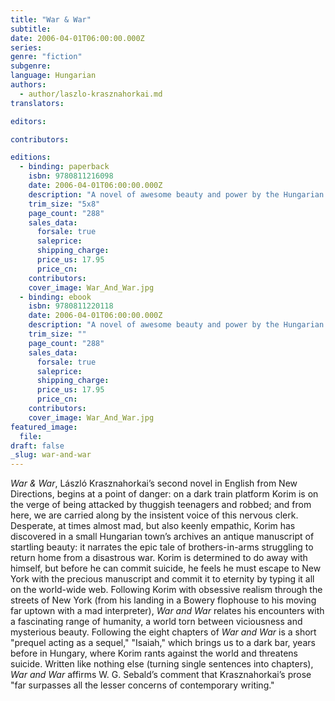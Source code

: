 ```yaml
---
title: "War & War"
subtitle:
date: 2006-04-01T06:00:00.000Z
series:
genre: "fiction"
subgenre:
language: Hungarian
authors:
  - author/laszlo-krasznahorkai.md
translators:

editors:

contributors:

editions:
  - binding: paperback
    isbn: 9780811216098
    date: 2006-04-01T06:00:00.000Z
    description: "A novel of awesome beauty and power by the Hungarian master, László Krasznahorkai. Winner of a 2005 PEN Translation Fund Award. "
    trim_size: "5x8"
    page_count: "288"
    sales_data:
      forsale: true
      saleprice:
      shipping_charge:
      price_us: 17.95
      price_cn:
    contributors:
    cover_image: War_And_War.jpg
  - binding: ebook
    isbn: 9780811220118
    date: 2006-04-01T06:00:00.000Z
    description: "A novel of awesome beauty and power by the Hungarian master, László Krasznahorkai. Winner of a 2005 PEN Translation Fund Award. "
    trim_size: ""
    page_count: "288"
    sales_data:
      forsale: true
      saleprice:
      shipping_charge:
      price_us: 17.95
      price_cn:
    contributors:
    cover_image: War_And_War.jpg
featured_image:
  file:
draft: false
_slug: war-and-war
---
```


_War & War_, László Krasznahorkai’s second novel in English from New Directions, begins at a point of danger: on a dark train platform Korim is on the verge of being attacked by thuggish teenagers and robbed; and from here, we are carried along by the insistent voice of this nervous clerk. Desperate, at times almost mad, but also keenly empathic, Korim has discovered in a small Hungarian town’s archives an antique manuscript of startling beauty: it narrates the epic tale of brothers-in-arms struggling to return home from a disastrous war. Korim is determined to do away with himself, but before he can commit suicide, he feels he must escape to New York with the precious manuscript and commit it to eternity by typing it all on the world-wide web. Following Korim with obsessive realism through the streets of New York (from his landing in a Bowery flophouse to his moving far uptown with a mad interpreter), _War and War_ relates his encounters with a fascinating range of humanity, a world torn between viciousness and mysterious beauty. Following the eight chapters of _War and War_ is a short "prequel acting as a sequel," "Isaiah," which brings us to a dark bar, years before in Hungary, where Korim rants against the world and threatens suicide. Written like nothing else (turning single sentences into chapters), _War and War_ affirms W. G. Sebald’s comment that Krasznahorkai’s prose "far surpasses all the lesser concerns of contemporary writing."

